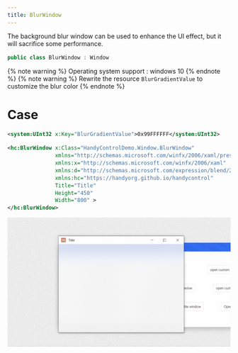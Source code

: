 ```yaml
---
title: BlurWindow
---
```


The background blur window can be used to enhance the UI effect, but it will sacrifice some performance.

```cs
public class BlurWindow : Window
```

{% note warning %}
Operating system support : windows 10
{% endnote %}
{% note warning %}
Rewrite the resource `BlurGradientValue` to customize the blur color
{% endnote %}

# Case

```xml
<system:UInt32 x:Key="BlurGradientValue">0x99FFFFFF</system:UInt32>
```

```xml
<hc:BlurWindow x:Class="HandyControlDemo.Window.BlurWindow"
               xmlns="http://schemas.microsoft.com/winfx/2006/xaml/presentation"
               xmlns:x="http://schemas.microsoft.com/winfx/2006/xaml"
               xmlns:d="http://schemas.microsoft.com/expression/blend/2008"
               xmlns:hc="https://handyorg.github.io/handycontrol"
               Title="Title"
               Height="450" 
               Width="800" >
</hc:BlurWindow>
```

![BlurWindow](https://raw.githubusercontent.com/HandyOrg/HandyOrgResource/master/HandyControl/Resources/BlurWindow.gif)